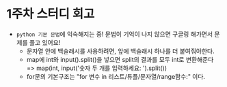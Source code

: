 # 1주차 스터디 회고

- ```python 기본 문법```에 익숙해지는 중! 문법이 기억이 나지 않으면 구글링 해가면서 문제를 풀고 있어요!
  - 문자열 안에 백슬래시를 사용하려면, 앞에 백슬래시 하나를 더 붙여줘야한다. 
  - map에 int와 input().split()을 넣으면 split의 결과를 모두 int로 변환해준다 => map(int, input('숫자 두 개를 입력하세요: ').split())
  - for문의 기본구조는 "for 변수 in 리스트/튜플/문자열/range함수:" 이다.

